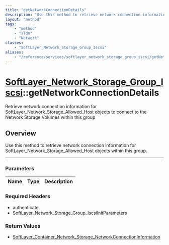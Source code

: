 ```yaml
---
title: "getNetworkConnectionDetails"
description: "Use this method to retrieve network connection information for SoftLayer_Network_Storage_Allowed_Host objects within thi... "
layout: "method"
tags:
    - "method"
    - "sldn"
    - "Network"
classes:
    - "SoftLayer_Network_Storage_Group_Iscsi"
aliases:
    - "/reference/services/softlayer_network_storage_group_iscsi/getNetworkConnectionDetails"
---
```

# [SoftLayer_Network_Storage_Group_Iscsi](/reference/services/SoftLayer_Network_Storage_Group_Iscsi)::getNetworkConnectionDetails

Retrieve network connection information for SoftLayer_Network_Storage_Allowed_Host objects to connect to the Network Storage Volumes within this group 


## Overview 
Use this method to retrieve network connection information for SoftLayer_Network_Storage_Allowed_Host objects within this group. 

-----

### Parameters 
|Name | Type | Description |
| --- | --- | --- |


### Required Headers
* authenticate
* SoftLayer_Network_Storage_Group_IscsiInitParameters


### Return Values
* <a href='/reference/datatypes/SoftLayer_Container_Network_Storage_NetworkConnectionInformation'>SoftLayer_Container_Network_Storage_NetworkConnectionInformation </a>




